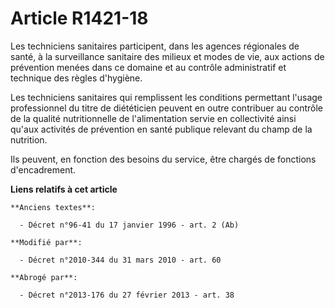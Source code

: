 # Article R1421-18

Les techniciens sanitaires participent, dans les agences régionales de santé, à la surveillance sanitaire des milieux et
modes de vie, aux actions de prévention menées dans ce domaine et au contrôle administratif et technique des règles
d'hygiène. 

Les techniciens sanitaires qui remplissent les conditions permettant l'usage professionnel du titre de diététicien peuvent en
outre contribuer au contrôle de la qualité nutritionnelle de l'alimentation servie en collectivité ainsi qu'aux activités de
prévention en santé publique relevant du champ de la nutrition. 

Ils peuvent, en fonction des besoins du service, être chargés de fonctions d'encadrement.

**Liens relatifs à cet article**

	**Anciens textes**:

	  - Décret n°96-41 du 17 janvier 1996 - art. 2 (Ab)

	**Modifié par**:

	  - Décret n°2010-344 du 31 mars 2010 - art. 60

	**Abrogé par**:

	  - Décret n°2013-176 du 27 février 2013 - art. 38
